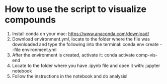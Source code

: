 # How to use the script to visualize compounds

1. Install conda on your mac: https://www.anaconda.com/download/
2. Download environment.yml, locate to the folder where the file was downloaded and type the following into the terminal: 
   conda env create --file environment.yml
3. After the environment is created, activate it: 
   conda activate comp-vis-end
4. Locate to the folder where you have .ipynb file and open it with:
   jupyter notebook
5. Follow the instructions in the notebook and do analysis!
